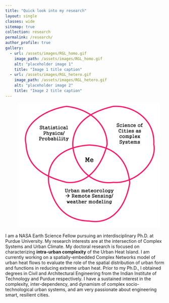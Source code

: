 ```yaml
---
title: "Quick look into my research"
layout: single
classes: wide
sitemap: true
collection: research
permalink: /research/
author_profile: true
gallery:
  - url: /assets/images/RGL_homo.gif
    image_path: /assets/images/RGL_homo.gif
    alt: "placeholder image 1"
    title: "Image 1 title caption"
  - url: /assets/images/RGL_hetero.gif
    image_path: /assets/images/RGL_hetero.gif
    alt: "placeholder image 2"
    title: "Image 2 title caption"
---
```



<figure style="width: 450px" class="align-right">
  <img src="/assets/images/Research-Venn-white.png" alt="Research Venn">
</figure>

I am a NASA Earth Science Fellow pursuing an interdisciplinary Ph.D. at Purdue University. My research interests are at the intersection of Complex Systems and Urban Climate. My doctoral research is focused on characterizing **intra-urban complexity** of the Urban Heat Island. I am currently working on a spatially-embedded Complex Networks model of urban heat flows to evaluate the role of the spatial distribution of urban form and functions in reducing extreme urban heat. Prior to my Ph.D., I obtained degrees in Civil and Architectural Engineering from the Indian Institute of Technology and Purdue respectively.
I have a sustained interest in the complexity, inter-dependency, and dynamism of complex socio-technological urban systems, and am very passionate about engineering smart, resilient cities.

<!--{% include gallery %}-->

<!--
This page is under construction
## Intra-urban heat islets

<figure style="width: 850px" class="align-center">
  <img src="/assets/images/World_Map.png" alt="">
</figure>

-->
